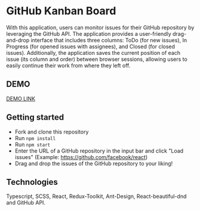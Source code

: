 # GitHub Kanban Board

With this application, users can monitor issues for their GitHub repository by leveraging the GitHub API. The application provides a user-friendly drag-and-drop interface that includes three columns: ToDo (for new issues), In Progress (for opened issues with assignees), and Closed (for closed issues). Additionally, the application saves the current position of each issue (its column and order) between browser sessions, allowing users to easily continue their work from where they left off.

## DEMO
[DEMO LINK](https://coyoote.github.io/Github-Kanban-Board/)

## Getting started
* Fork and clone this repository
* Run `npm install`
* Run `npm start`
* Enter the URL of a GitHub repository in the input bar and click "Load issues"
(Example: https://github.com/facebook/react)
* Drag and drop the issues of the GitHub repository to your liking!
  
## Technologies
Typescript, SCSS, React, Redux-Toolkit, Ant-Design, React-beautiful-dnd and GitHub API.
